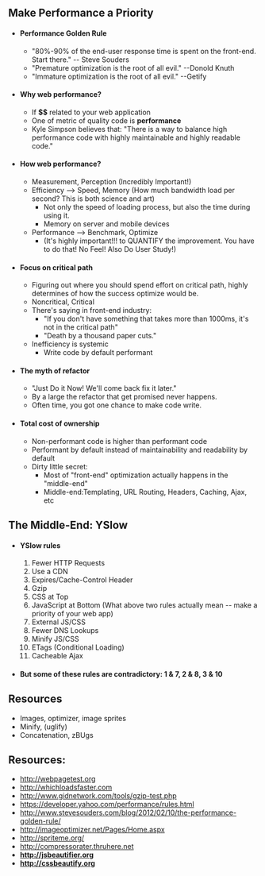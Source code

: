 ## Make Performance a Priority
  - #### Performance Golden Rule
    - "80%-90% of the end-user response time is spent on the front-end. Start there." -- Steve Souders
    - "Premature optimization is the root of all evil." --Donold Knuth
    - "Immature optimization is the root of all evil." --Getify

  - #### Why web performance?
    - If **$$** related to your web application
    - One of metric of quality code is **performance**
    - Kyle Simpson believes that: "There is a way to balance high performance code with highly maintainable and highly readable code."

  - #### How web performance?
    - Measurement, Perception (Incredibly Important!)
    - Efficiency --> Speed, Memory (How much bandwidth load per second? This is both science and art)
      - Not only the speed of loading process, but also the time during using it.
      - Memory on server and mobile devices
    - Performance --> Benchmark, Optimize
      - (It's highly important!!! to QUANTIFY the improvement. You have to do that! No Feel! Also Do User Study!)

  - #### Focus on critical path
    - Figuring out where you should spend effort on critical path, highly determines of how the success optimize would be.
    - Noncritical, Critical
    - There's saying in front-end industry:
      - "If you don't have something that takes more than 1000ms, it's not in the critical path"
      - "Death by a thousand paper cuts."
    - Inefficiency is systemic
      - Write code by default performant

  - #### The myth of refactor
    - "Just Do it Now! We'll come back fix it later."
    - By a large the refactor that get promised never happens.
    - Often time, you got one chance to make code write.

  - #### Total cost of ownership
    - Non-performant code is higher than performant code
    - Performant by default instead of maintainability and readability by default
    - Dirty little secret:
      - Most of "front-end" optimization actually happens in the "middle-end"
      - Middle-end:Templating, URL Routing, Headers, Caching, Ajax, etc

## The Middle-End: YSlow
  - #### YSlow rules
    1. Fewer HTTP Requests
    2. Use a CDN
    3. Expires/Cache-Control Header
    4. Gzip
    5. CSS at Top
    6. JavaScript at Bottom (What above two rules actually mean -- make a priority of your web app)
    7. External JS/CSS
    8. Fewer DNS Lookups
    9. Minify JS/CSS
    10. ETags (Conditional Loading)
    11. Cacheable Ajax

  - #### But some of these rules are contradictory: 1 & 7,  2 & 8, 3 & 10

## Resources
  - Images, optimizer, image sprites
  - Minify, (uglify)
  - Concatenation, zBUgs

## Resources:
  - http://webpagetest.org
  - http://whichloadsfaster.com
  - http://www.gidnetwork.com/tools/gzip-test.php
  - https://developer.yahoo.com/performance/rules.html
  - http://www.stevesouders.com/blog/2012/02/10/the-performance-golden-rule/
  - http://imageoptimizer.net/Pages/Home.aspx
  - http://spriteme.org/
  - http://compressorater.thruhere.net
  - **http://jsbeautifier.org**
  - **http://cssbeautify.org**

















